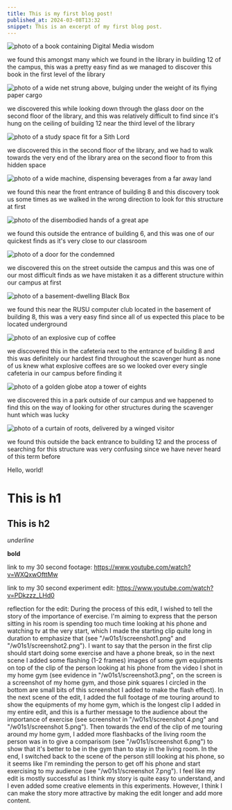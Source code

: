 ```yaml
---
title: This is my first blog post!
published_at: 2024-03-08T13:32
snippet: This is an excerpt of my first blog post.
---
```


![photo of a book containing Digital Media wisdom](/w01s1/photo1.webp)

we found this amongst many which we found in the library in building 12 of the campus, this was a pretty easy find as we managed to discover this book in the first level of the library

![photo of a wide net strung above, bulging under the weight of its flying paper cargo](/w01s1/photo2.webp)

we discovered this while looking down through the glass door on the second floor of the library, and this was relatively difficult to find since it's hung on the ceiling of building 12 near the third level of the library

![photo of a study space fit for a Sith Lord](/w01s1/photo3.webp)

we discovered this in the second floor of the library, and we had to walk towards the very end of the library area on the second floor to from this hidden space

![photo of a wide machine, dispensing beverages from a far away land](/w01s1/photo4.webp)

we found this near the front entrance of building 8 and this discovery took us some times as we walked in the wrong direction to look for this structure at first

![photo of the disembodied hands of a great ape](/w01s1/photo5.webp)

we found this outside the entrance of building 6, and this was one of our quickest finds as it's very close to our classroom

![photo of a door for the condemned](/w01s1/photo6.webp)

we discovered this on the street outside the campus and this was one of our most difficult finds as we have mistaken it as a different structure within our campus at first

![photo of a basement-dwelling Black Box](/w01s1/photo7.webp)

we found this near the RUSU computer club located in the basement of building 8, this was a very easy find since all of us expected this place to be located underground

![photo of an explosive cup of coffee](/w01s1/photo8.webp)

we discovered this in the cafeteria next to the entrance of building 8 and this was definitely our hardest find throughout the scavenger hunt as none of us knew what explosive coffees are so we looked over every single cafeteria in our campus before finding it

![photo of a golden globe atop a tower of eights](/w01s1/photo9.webp)

we discovered this in a park outside of our campus and we happened to find this on the way of looking for other structures during the scavenger hunt which was lucky

![photo of a curtain of roots, delivered by a winged visitor](/w01s1/photo10.webp)

we found this outside the back entrance to building 12 and the process of searching for this structure was very confusing since we have never heard of this term before

Hello, world!

# This is h1

## This is h2

_underline_

**bold**

link to my 30 second footage:
https://www.youtube.com/watch?v=WXQxwOfttMw

link to my 30 second experiment edit:
https://www.youtube.com/watch?v=PDkzzz_LHd0

reflection for the edit:
During the process of this edit, I wished to tell the story of the importance of exercise. I'm aiming to express that the person sitting in his room is spending too much time looking at his phone and watching tv at the very start, which I made the starting clip quite long in duration to emphasize that (see "/w01s1/screenshot1.png" and "/w01s1/screenshot2.png"). I want to say that the person in the first clip should start doing some exercise and have a phone break, so in the next scene I added some flashing (1-2 frames) images of some gym equipments on top of the clip of the person looking at his phone from the video I shot in my home gym (see evidence in "/w01s1/screenshot3.png", on the screen is a screenshot of my home gym, and those pink squares I circled in the bottom are small bits of this screenshot I added to make the flash effect). In the next scene of the edit, I added the full footage of me touring around to show the equipments of my home gym, which is the longest clip I added in my entire edit, and this is a further message to the audience about the importance of exercise (see screenshot in "/w01s1/screenshot 4.png" and "/w01s1/screenshot 5.png"). Then towards the end of the clip of me touring around my home gym, I added more flashbacks of the living room the person was in to give a comparisom (see "/w01s1/screenshot 6.png") to show that it's better to be in the gym than to stay in the living room. In the end, I switched back to the scene of the person still looking at his phone, so it seems like I'm reminding the person to get off his phone and start exercising to my audience (see "/w01s1/screenshot 7.png"). I feel like my edit is mostly successful as I think my story is quite easy to understand, and I even added some creative elements in this experiments. However, I think I can make the story more attractive by making the edit longer and add more content.